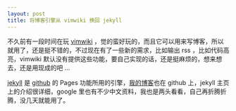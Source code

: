 ```yaml
---
layout: post
title: 将博客引擎从 vimwiki 换回 jekyll
---
```


不久前有一段时间在玩 [vimwiki](http://www.vim.org/scripts/script.php?script_id=2226) ，觉的蛮好玩的，而且它可以用来写博客，所以就用了，还是挺不错的，不过现在有了一些新的需求，比如输出 rss ，比如代码高亮，vimwiki 默认没有提供这些功能，要自己实现的话，还是挺麻烦的，想来想去，还是用现成的吧 ...

[jekyll](https://github.com/mojombo/jekyll) 是 [github](https://github.com/) 的 Pages 功能所用的引擎，[我的博客](https://github.com/leiqin/leiqin.github.com)也在 github 上，jekyll 主页上的介绍很详细，google 里也有不少中文资料，我也是两头看看，自己再折腾折腾，没几天就能用了。

<!--more-->
